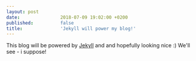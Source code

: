 ```yaml
---
layout: post
date:               2018-07-09 19:02:00 +0200
published:          false
title:              'Jekyll will power my blog!'
---
```


This blog will be powered by [Jekyll](http://jekyllrb.com) and and hopefully looking nice :)
We'll see - i suppose!
